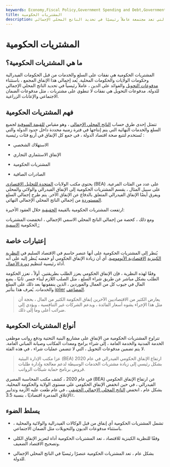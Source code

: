```yaml
---
keywords: Economy,Fiscal Policy,Government Spending and Debt,Government Spending
title: المشتريات الحكومية
description: المشتريات الحكومية هي نفقات الحكومات الفيدرالية وحكومات الولايات والحكومات المحلية ، والتي تعد مجتمعة عاملاً رئيسيًا في تحديد الناتج المحلي الإجمالي.
---
```


# المشتريات الحكومية
## ما هي المشتريات الحكومية؟

المشتريات الحكومية هي نفقات على السلع والخدمات من قبل الحكومات الفيدرالية وحكومات الولايات والحكومات المحلية. يُعد إجمالي هذا الإنفاق المجمع ، باستثناء [مدفوعات التحويل](/transferpayment) والفوائد على الدين ، عاملاً رئيسياً في تحديد الناتج المحلي الإجمالي للدولة. مدفوعات التحويل هي نفقات لا تنطوي على مشتريات ، مثل مدفوعات الضمان الاجتماعي والإعانات الزراعية.

## فهم المشتريات الحكومية

تتمثل إحدى طرق حساب [الناتج المحلي الإجمالي](/gdp) ، وهو مقياس [للقيمة السوقية](/marketvalue) لجميع السلع والخدمات النهائية التي يتم إنتاجها في فترة زمنية محددة داخل حدود الدولة والتي تُستخدم لتتبع صحة اقتصاد الدولة ، في جمع كل الإنفاق في أربع فئات رئيسية :

- الاستهلاك الشخصي

- الإنفاق الاستثماري التجاري

- المشتريات الحكومية

- الصادرات الصافية

يحتوي مكتب الولايات [المتحدة للتحليل الاقتصادي](/bea) (BEA) على عدد من الفئات الفرعية. على سبيل المثال ، يقسم المشتريات الحكومية إلى الإنفاق الفيدرالي والولائي والمحلي ويفرق أيضًا الإنفاق الفيدرالي المتعلق بالدفاع عن الإنفاق الآخر. يتم طرح إجمالي السلع [المستوردة](/import) من إجمالي الناتج المحلي الإجمالي النهائي.

ارتفعت المشتريات الحكومية بالقيمة [الحقيقية](/real-value) خلال العقود الأخيرة:

ومع ذلك ، كحصة من إجمالي الناتج المحلي الاسمي الإجمالي ، انخفضت المشتريات الحكومية [الاسمية :](/nominalvalue)

## إعتبارات خاصة

يُنظر إلى المشتريات الحكومية على أنها عنصر حاسم في الاقتصاد السليم في [النظرية الكينزية](/keynesianeconomics) [الاقتصادية الأنومومية](/keynesianeconomics). أي أن زيادة الإنفاق الحكومي أو خفضه يُنظر إليه على أنه أداة رئيسية لتنظيم [دورة الأعمال](/businesscycle).

وفقًا لهذه النظرية ، فإن الإنفاق الحكومي يعزز الطلب بطريقتين. أولاً ، تعزز الحكومة الطلب بشكل مباشر عن طريق شراء السلع ، مثل الصلب اللازم لبناء جسر. ثانيًا ، يضع المال في جيوب كل من العمال والموردين ، الذين ينفقونها بعد ذلك على السلع والخدمات. يُعرف هذا بتأثير [iplier](/multipliereffect) [المضاعف](/multipliereffect).

> يعارض الكثير من الاقتصاديين الآخرين إنفاق الحكومة الكثير من المال ، بحجة أن مثل هذا الإجراء يشوه أسعار الفائدة ، ويدعم الشركات غير التنافسية ، ويؤدي إلى ضرائب أعلى وما إلى ذلك.

>

## أنواع المشتريات الحكومية

تتراوح المشتريات الحكومية من الإنفاق على مشاريع البنية التحتية ودفع رواتب موظفي الخدمة المدنية والخدمة العامة ، إلى شراء برامج ومعدات المكاتب وصيانة المباني العامة. لا يتم تضمين مدفوعات التحويل ، التي لا تتضمن عمليات شراء ، في هذه الفئة.

> عزا مكتب الإدارة البيئية (BEA) ارتفاع الإنفاق الحكومي الفيدرالي في عام 2020 بشكل رئيسي إلى زيادة مشتريات الخدمات الوسيطة لدعم معالجة وإدارة طلبات قروض برنامج حماية شيكات الرواتب.

>

في عام 2020 ، كشف مكتب المحاسبة المصري (BEA) عن ارتفاع الإنفاق الحكومي الفيدرالي ، في حين انخفض الإنفاق الحكومي على مستوى الولاية والحكومة المحلية. بشكل عام ، انخفض [الناتج المحلي الإجمالي الحقيقي](/realgdp) ، في عام طغت عليه الأزمة وتدابير الإغلاق المدمرة اقتصاديًا ، بنسبة 3.5٪.

## يسلط الضوء

- تشمل المشتريات الحكومية أي إنفاق من قبل الوكالات الفيدرالية والولائية والمحلية ، باستثناء مدفوعات الديون والتحويلات مثل الضمان الاجتماعي.

- وفقًا للنظرية الكينزية للاقتصاد ، تعد المشتريات الحكومية أداة لتعزيز الإنفاق الكلي وتصحيح الاقتصاد الضعيف.

- بشكل عام ، تعد المشتريات الحكومية عنصرًا رئيسيًا في الناتج المحلي الإجمالي للدولة.

